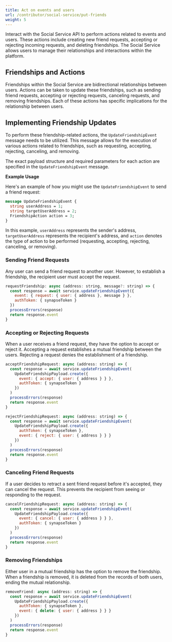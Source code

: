 ```yaml
---
title: Act on events and users
url: /contributor/social-service/put-friends
weight: 5
---
```


Interact with the Social Service API to perform actions related to events and users. These actions include creating new friend requests, accepting or rejecting incoming requests, and deleting friendships. The Social Service allows users to manage their relationships and interactions within the platform.

## Friendships and Actions

Friendships within the Social Service are bidirectional relationships between users. Actions can be taken to update these friendships, such as sending friend requests, accepting or rejecting requests, canceling requests, and removing friendships. Each of these actions has specific implications for the relationship between users.


## Implementing Friendship Updates

To perform these friendship-related actions, the `UpdateFriendshipEvent` message needs to be utilized. This message allows for the execution of various actions related to friendships, such as requesting, accepting, rejecting, canceling, and removing.

The exact payload structure and required parameters for each action are specified in the `UpdateFriendshipEvent` message.

**Example Usage**

Here's an example of how you might use the `UpdateFriendshipEvent` to send a friend request:

```proto
message UpdateFriendshipEvent {
  string userAddress = 1;
  string targetUserAddress = 2;
  FriendshipAction action = 3;
}
```

In this example, `userAddress` represents the sender's address, `targetUserAddress` represents the recipient's address, and `action` denotes the type of action to be performed (requesting, accepting, rejecting, canceling, or removing).

### Sending Friend Requests

Any user can send a friend request to another user. However, to establish a friendship, the recipient user must accept the request.

```javascript
requestFriendship: async (address: string, message?: string) => {
  const response = await service.updateFriendshipEvent({
    event: { request: { user: { address }, message } },
    authToken: { synapseToken }
  })
  processErrors(response)
  return response.event
}
```

### Accepting or Rejecting Requests

When a user receives a friend request, they have the option to accept or reject it. Accepting a request establishes a mutual friendship between the users. Rejecting a request denies the establishment of a friendship.

```javascript
acceptFriendshipRequest: async (address: string) => {
  const response = await service.updateFriendshipEvent(
    UpdateFriendshipPayload.create({
      event: { accept: { user: { address } } },
      authToken: { synapseToken }
    })
  )
  processErrors(response)
  return response.event
}
```

```javascript
rejectFriendshipRequest: async (address: string) => {
  const response = await service.updateFriendshipEvent(
    UpdateFriendshipPayload.create({
      authToken: { synapseToken },
      event: { reject: { user: { address } } }
    })
  )
  processErrors(response)
  return response.event
}
```

### Canceling Friend Requests

If a user decides to retract a sent friend request before it's accepted, they can cancel the request. This prevents the recipient from seeing or responding to the request.

```javascript
cancelFriendshipRequest: async (address: string) => {
  const response = await service.updateFriendshipEvent(
    UpdateFriendshipPayload.create({
      event: { cancel: { user: { address } } },
      authToken: { synapseToken }
    })
  )
  processErrors(response)
  return response.event
}
```

### Removing Friendships

Either user in a mutual friendship has the option to remove the friendship. When a friendship is removed, it is deleted from the records of both users, ending the mutual relationship.

```javascript
removeFriend: async (address: string) => {
  const response = await service.updateFriendshipEvent(
    UpdateFriendshipPayload.create({
      authToken: { synapseToken },
      event: { delete: { user: { address } } }
    })
  )
  processErrors(response)
  return response.event
}
```


